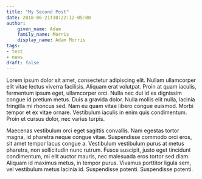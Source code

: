 ```yaml
---
title: "My Second Post"
date: 2018-06-21T10:22:12-05:00
author: 
    given_name: Adam
    family_name: Morris
    display_name: Adam Morris
tags:
- test
- news
draft: false
---
```


Lorem ipsum dolor sit amet, consectetur adipiscing elit. Nullam ullamcorper elit vitae lectus viverra facilisis. Aliquam erat volutpat. Proin at quam iaculis, fermentum ipsum eget, ullamcorper orci. Nulla nec dui id ex dignissim congue id pretium metus. Duis a gravida dolor. Nulla mollis elit nulla, lacinia fringilla mi rhoncus sed. Nam eu quam vitae libero congue euismod. Morbi tempor et ex vitae ornare. Vestibulum iaculis in enim quis condimentum. Proin et cursus dolor, nec varius turpis.

Maecenas vestibulum orci eget sagittis convallis. Nam egestas tortor magna, id pharetra neque congue vitae. Suspendisse commodo orci eros, sit amet tempor lacus congue a. Vestibulum vestibulum purus at metus pharetra, non sollicitudin nunc rutrum. Fusce suscipit, justo eget tincidunt condimentum, mi elit auctor mauris, nec malesuada eros tortor sed diam. Aliquam id maximus metus, in tempor purus. Vivamus porttitor ligula sem, vel vestibulum metus lacinia id. Suspendisse potenti. Suspendisse potenti. 
